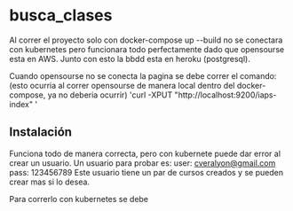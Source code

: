 # busca_clases

Al correr el proyecto solo con docker-compose up --build no se conectara con kubernetes pero funcionara todo perfectamente dado que opensourse esta en AWS.
Junto con esto la bbdd esta en heroku (postgresql).

Cuando opensourse no se conecta la pagina se debe correr el comando: (esto ocurria al correr opensourse de manera local dentro del docker-compose, ya no deberia ocurrir)
'curl -XPUT "http://localhost:9200/iaps-index" '


## Instalación
Funciona todo de manera correcta, pero con kubernete puede dar error al crear un usuario.
Un usuario para probar es:
  user: cveralyon@gmail.com
  pass: 123456789
Este usuario tiene un par de cursos creados y se pueden crear mas si lo desea.

Para correrlo con kubernetes se debe
